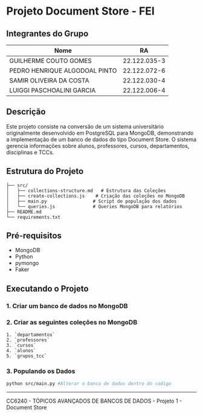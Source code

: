 # Projeto Document Store - FEI 

## Integrantes do Grupo
| Nome                             | RA            |
|---------------------------------|---------------|
| GUILHERME COUTO GOMES           | 22.122.035-3 |
| PEDRO HENRIQUE ALGODOAL PINTO   | 22.122.072-6 |
| SAMIR OLIVEIRA DA COSTA         | 22.122.030-4 |
| LUIGGI PASCHOALINI GARCIA       | 22.122.006-4 |

##  Descrição
Este projeto consiste na conversão de um sistema universitário originalmente desenvolvido em PostgreSQL para MongoDB, demonstrando a implementação de um banco de dados do tipo Document Store. O sistema gerencia informações sobre alunos, professores, cursos, departamentos, disciplinas e TCCs.

##  Estrutura do Projeto
```
├── src/
│   ├── collections-structure.md   # Estrutura das Coleções 
│   ├── create-collections.js    # Criação das coleções no MongoDB
│   ├── main.py                 # Script de população dos dados
│   └── queries.js              # Queries MongoDB para relatórios
├── README.md
└── requirements.txt
```

##  Pré-requisitos
- MongoDB 
- Python
- pymongo
- Faker

##  Executando o Projeto

### 1. Criar um banco de dados no MongoDB

### 2. Criar as seguintes coleções no MongoDB
    1. `departamentos`
    2. `professores`
    3. `cursos`
    4. `alunos`
    5. `grupos_tcc`
### 3. Populando os Dados
```bash
python src/main.py #Alterar o banco de dados dentro do codigo
```



---
CC6240 - TÓPICOS AVANÇADOS DE BANCOS DE DADOS - Projeto 1 - Document Store 
